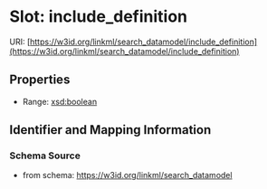 # Slot: include_definition

URI: [https://w3id.org/linkml/search_datamodel/include_definition](https://w3id.org/linkml/search_datamodel/include_definition)



<!-- no inheritance hierarchy -->


## Properties

 * Range: [xsd:boolean](http://www.w3.org/2001/XMLSchema#boolean)



## Identifier and Mapping Information







### Schema Source


* from schema: https://w3id.org/linkml/search_datamodel



